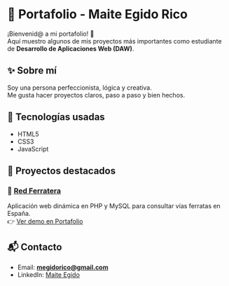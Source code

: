 # 🌸 Portafolio - Maite Egido Rico

¡Bienvenid@ a mi portafolio! 💜  
Aquí muestro algunos de mis proyectos más importantes como estudiante de **Desarrollo de Aplicaciones Web (DAW)**.  

## ✨ Sobre mí
Soy una persona perfeccionista, lógica y creativa.  
Me gusta hacer proyectos claros, paso a paso y bien hechos.  

## 🚀 Tecnologías usadas
- HTML5  
- CSS3  
- JavaScript  

## 📂 Proyectos destacados
### 🔹 [Red Ferratera](https://github.com/CodeQueenX/RedFerratera)
Aplicación web dinámica en PHP y MySQL para consultar vías ferratas en España.  
👉 [Ver demo en Portafolio](https://github.com/CodeQueenX/Portafolio)

## 📬 Contacto
- Email: **megidorico@gmail.com**  
- LinkedIn: [Maite Egido](https://www.linkedin.com/in/maite-egido-rico/)  
